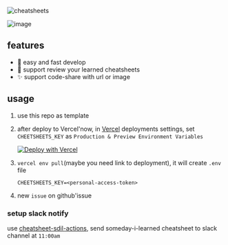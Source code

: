 ![cheatsheets](https://i.loli.net/2020/04/24/skJDnlE4rUPKhFg.png)

![image](https://user-images.githubusercontent.com/6839576/105569235-f6075100-5d7a-11eb-9444-eaa6ee7905a6.png)


## features

- 🚀 easy and fast develop
- 📩 support review your learned cheatsheets
- ✨ support code-share with url or image
## usage

1. use this repo as template

2. after deploy to Vercel'now, in [Vercel](https://vercel.com/) deployments settings, set `CHEETSHEETS_KEY` as `Production & Preview Environment Variables`
    
    [![Deploy with Vercel](https://vercel.com/button)](https://vercel.com/import/project?template=https://github.com/vercel/vercel/tree/master/examples/nextjs)

3. `vercel env pull`(maybe you need link to deployment), it will create `.env` file

    ```
    CHEETSHEETS_KEY=<personal-access-token>
    ```

4. new `issue` on github'issue

### setup slack notify

use [cheatsheet-sdil-actions](https://github.com/JiangWeixian/cheatsheets-sdil-actions), send someday-i-learned cheatsheet to slack channel at `11:00am`